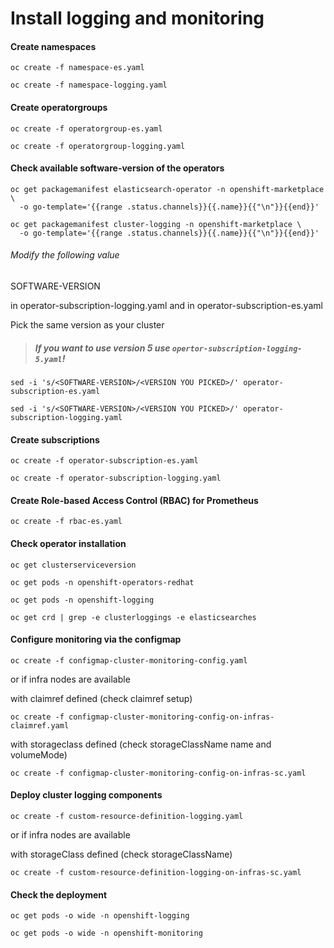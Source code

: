# Install logging and monitoring

#### Create namespaces
```
oc create -f namespace-es.yaml
```
```
oc create -f namespace-logging.yaml
```
#### Create operatorgroups
```
oc create -f operatorgroup-es.yaml
```
```
oc create -f operatorgroup-logging.yaml
```
#### Check available software-version of the operators
```
oc get packagemanifest elasticsearch-operator -n openshift-marketplace \
  -o go-template='{{range .status.channels}}{{.name}}{{"\n"}}{{end}}'
```
```
oc get packagemanifest cluster-logging -n openshift-marketplace \
  -o go-template='{{range .status.channels}}{{.name}}{{"\n"}}{{end}}'
```
###### Modify the following value
SOFTWARE-VERSION

in operator-subscription-logging.yaml
and
in operator-subscription-es.yaml

Pick the same version as your cluster

> ##### If you want to use version 5 use `opertor-subscription-logging-5.yaml`!

```
sed -i 's/<SOFTWARE-VERSION>/<VERSION YOU PICKED>/' operator-subscription-es.yaml
```
```
sed -i 's/<SOFTWARE-VERSION>/<VERSION YOU PICKED>/' operator-subscription-logging.yaml
```
#### Create subscriptions
```
oc create -f operator-subscription-es.yaml
```
```
oc create -f operator-subscription-logging.yaml
```

#### Create Role-based Access Control (RBAC) for Prometheus
```
oc create -f rbac-es.yaml
```

#### Check operator installation
```
oc get clusterserviceversion
```
```
oc get pods -n openshift-operators-redhat
```
```
oc get pods -n openshift-logging
```
```
oc get crd | grep -e clusterloggings -e elasticsearches
```

#### Configure monitoring via the configmap
```
oc create -f configmap-cluster-monitoring-config.yaml
```

or if infra nodes are available

with claimref defined (check claimref setup)
```
oc create -f configmap-cluster-monitoring-config-on-infras-claimref.yaml
```

with storageclass defined (check storageClassName name and volumeMode)
```
oc create -f configmap-cluster-monitoring-config-on-infras-sc.yaml
```

#### Deploy cluster logging components
```
oc create -f custom-resource-definition-logging.yaml
```

or if infra nodes are available

with storageClass defined (check storageClassName)
```
oc create -f custom-resource-definition-logging-on-infras-sc.yaml
```

#### Check the deployment
```
oc get pods -o wide -n openshift-logging
```
```
oc get pods -o wide -n openshift-monitoring
```
